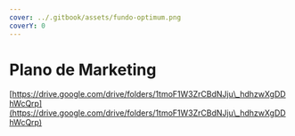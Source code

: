 ```yaml
---
cover: ../.gitbook/assets/fundo-optimum.png
coverY: 0
---
```


# Plano de Marketing

[https://drive.google.com/drive/folders/1tmoF1W3ZrCBdNJju\_hdhzwXgDDhWcQrp](https://drive.google.com/drive/folders/1tmoF1W3ZrCBdNJju\_hdhzwXgDDhWcQrp)
